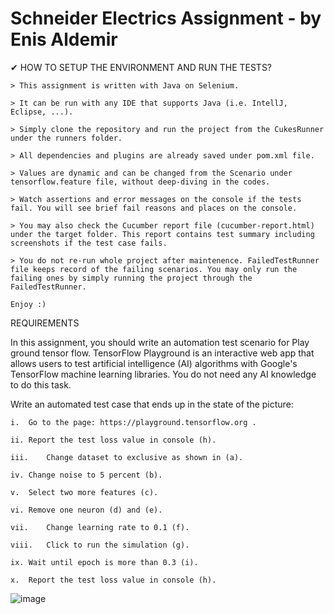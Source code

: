 # Schneider Electrics Assignment - by Enis Aldemir

✔ HOW TO SETUP THE ENVIRONMENT AND RUN THE TESTS? 

    > This assignment is written with Java on Selenium. 

    > It can be run with any IDE that supports Java (i.e. IntellJ, Eclipse, ...).

    > Simply clone the repository and run the project from the CukesRunner under the runners folder.

    > All dependencies and plugins are already saved under pom.xml file.

    > Values are dynamic and can be changed from the Scenario under tensorflow.feature file, without deep-diving in the codes.

    > Watch assertions and error messages on the console if the tests fail. You will see brief fail reasons and places on the console.

    > You may also check the Cucumber report file (cucumber-report.html) under the target folder. This report contains test summary including screenshots if the test case fails.

    > You do not re-run whole project after maintenence. FailedTestRunner file keeps record of the failing scenarios. You may only run the failing ones by simply running the project through the FailedTestRunner.

    Enjoy :)

REQUIREMENTS

In this assignment, you should write an automation test scenario for Play ground tensor flow. TensorFlow Playground is an interactive web app that allows users to test artificial intelligence (AI) algorithms with Google's TensorFlow machine learning libraries. You do not need any AI knowledge to do this task. 
  
Write an automated test case that ends up in the state of the picture: 

    i.	Go to the page: https://playground.tensorflow.org .

    ii.	Report the test loss value in console (h).

    iii.	Change dataset to exclusive as shown in (a).

    iv.	Change noise to 5 percent (b).

    v.	Select two more features (c).

    vi.	Remove one neuron (d) and (e).

    vii.	Change learning rate to 0.1 (f).

    viii.	Click to run the simulation (g).

    ix.	Wait until epoch is more than 0.3 (i).

    x.	Report the test loss value in console (h).
 

![image](https://user-images.githubusercontent.com/87227909/200098740-51dc41e8-a909-4ecc-b688-0bf37410aba3.png)
